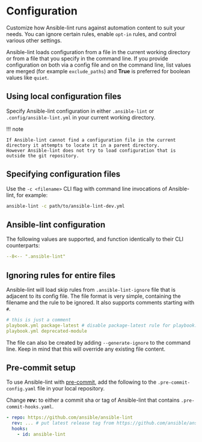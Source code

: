 # Configuration

Customize how Ansible-lint runs against automation content to suit your needs.
You can ignore certain rules, enable `opt-in` rules, and control various other
settings.

Ansible-lint loads configuration from a file in the current working directory or
from a file that you specify in the command line. If you provide configuration
on both via a config file and on the command line, list values are merged (for
example `exclude_paths`) and **True** is preferred for boolean values like
`quiet`.

## Using local configuration files

Specify Ansible-lint configuration in either `.ansible-lint` or
`.config/ansible-lint.yml` in your current working directory.

!!! note

    If Ansible-lint cannot find a configuration file in the current directory it attempts to locate it in a parent directory.
    However Ansible-lint does not try to load configuration that is outside the git repository.

## Specifying configuration files

Use the `-c <filename>` CLI flag with command line invocations of Ansible-lint,
for example:

```bash
ansible-lint -c path/to/ansible-lint-dev.yml
```

## Ansible-lint configuration

The following values are supported, and function identically to their CLI
counterparts:

```yaml
--8<-- ".ansible-lint"
```

## Ignoring rules for entire files

Ansible-lint will load skip rules from `.ansible-lint-ignore` file that is
adjacent to its config file. The file format is very simple, containing the
filename and the rule to be ignored. It also supports comments starting with
`#`.

```yaml title=".ansible-lint-ignore"
# this is just a comment
playbook.yml package-latest # disable package-latest rule for playbook.yml
playbook.yml deprecated-module
```

The file can also be created by adding `--generate-ignore` to the command line.
Keep in mind that this will override any existing file content.

## Pre-commit setup

To use Ansible-lint with [pre-commit], add the following to the
`.pre-commit-config.yaml` file in your local repository.

Change **rev:** to either a commit sha or tag of Ansible-lint that contains
`.pre-commit-hooks.yaml`.

```yaml
- repo: https://github.com/ansible/ansible-lint
  rev: ... # put latest release tag from https://github.com/ansible/ansible-lint/releases/
  hooks:
    - id: ansible-lint
```

[pre-commit]: https://pre-commit.com/
